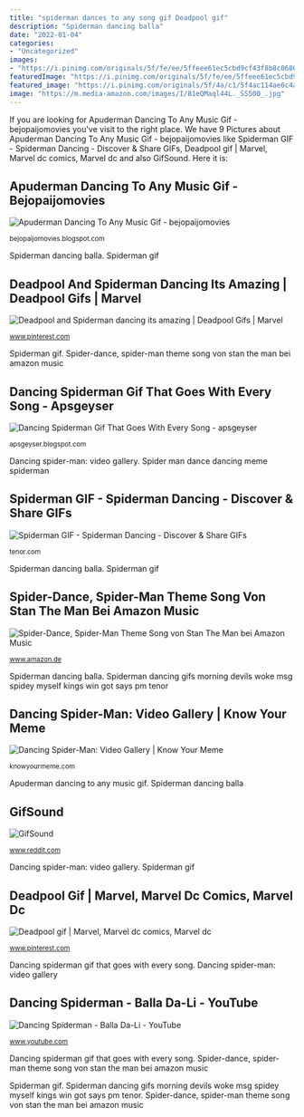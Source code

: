 ```yaml
---
title: "spiderman dances to any song gif Deadpool gif"
description: "Spiderman dancing balla"
date: "2022-01-04"
categories:
- "Uncategorized"
images:
- "https://i.pinimg.com/originals/5f/fe/ee/5ffeee61ec5cbd9cf43f8b8c0680c590.gif"
featuredImage: "https://i.pinimg.com/originals/5f/fe/ee/5ffeee61ec5cbd9cf43f8b8c0680c590.gif"
featured_image: "https://i.pinimg.com/originals/5f/4a/c1/5f4ac114ae6c4a057b9412bc55b270a4.gif"
image: "https://m.media-amazon.com/images/I/81eQMaql44L._SS500_.jpg"
---
```


If you are looking for Apuderman Dancing To Any Music Gif - bejopaijomovies you've visit to the right place. We have 9 Pictures about Apuderman Dancing To Any Music Gif - bejopaijomovies like Spiderman GIF - Spiderman Dancing - Discover &amp; Share GIFs, Deadpool gif | Marvel, Marvel dc comics, Marvel dc and also GifSound. Here it is:

## Apuderman Dancing To Any Music Gif - Bejopaijomovies

![Apuderman Dancing To Any Music Gif - bejopaijomovies](https://i.pinimg.com/originals/5f/fe/ee/5ffeee61ec5cbd9cf43f8b8c0680c590.gif "Dancing spider-man: video gallery")

<small>bejopaijomovies.blogspot.com</small>

Spiderman dancing balla. Spiderman gif

## Deadpool And Spiderman Dancing Its Amazing | Deadpool Gifs | Marvel

![Deadpool and Spiderman dancing its amazing | Deadpool Gifs | Marvel](https://i.pinimg.com/736x/04/26/b7/0426b7aa1dfe885d0c56e60f1df1ac00--deadpool-and-spiderman-deadpool-sexy.jpg "Spiderman dancing balla")

<small>www.pinterest.com</small>

Spiderman gif. Spider-dance, spider-man theme song von stan the man bei amazon music

## Dancing Spiderman Gif That Goes With Every Song - Apsgeyser

![Dancing Spiderman Gif That Goes With Every Song - apsgeyser](https://gifimage.net/wp-content/uploads/2017/01/Dancing-Spiderman-GIF-Image-Download-5.gif "Dancing spiderman gif that goes with every song")

<small>apsgeyser.blogspot.com</small>

Dancing spider-man: video gallery. Spider man dance dancing meme spiderman

## Spiderman GIF - Spiderman Dancing - Discover &amp; Share GIFs

![Spiderman GIF - Spiderman Dancing - Discover &amp; Share GIFs](https://media.tenor.com/images/bb9ac7adc5131ea0745b8658973937eb/tenor.gif "Dancing spider-man: video gallery")

<small>tenor.com</small>

Spiderman dancing balla. Spiderman gif

## Spider-Dance, Spider-Man Theme Song Von Stan The Man Bei Amazon Music

![Spider-Dance, Spider-Man Theme Song von Stan The Man bei Amazon Music](https://m.media-amazon.com/images/I/81eQMaql44L._SS500_.jpg "Banned gifs still")

<small>www.amazon.de</small>

Spiderman dancing balla. Spiderman dancing gifs morning devils woke msg spidey myself kings win got says pm tenor

## Dancing Spider-Man: Video Gallery | Know Your Meme

![Dancing Spider-Man: Video Gallery | Know Your Meme](http://i1.ytimg.com/vi/DQqpsKmh6PA/hqdefault.jpg "Dancing spiderman")

<small>knowyourmeme.com</small>

Apuderman dancing to any music gif. Spiderman dancing balla

## GifSound

![GifSound](http://i.imgur.com/knA5C.jpg "Spider-dance, spider-man theme song von stan the man bei amazon music")

<small>www.reddit.com</small>

Dancing spider-man: video gallery. Spiderman gif

## Deadpool Gif | Marvel, Marvel Dc Comics, Marvel Dc

![Deadpool gif | Marvel, Marvel dc comics, Marvel dc](https://i.pinimg.com/originals/5f/4a/c1/5f4ac114ae6c4a057b9412bc55b270a4.gif "Spiderman dancing gifs morning devils woke msg spidey myself kings win got says pm tenor")

<small>www.pinterest.com</small>

Dancing spiderman gif that goes with every song. Dancing spider-man: video gallery

## Dancing Spiderman - Balla Da-Li - YouTube

![Dancing Spiderman - Balla Da-Li - YouTube](http://i.ytimg.com/vi/H3cHy9Go2Ss/maxresdefault.jpg "Spiderman dancing gifs morning devils woke msg spidey myself kings win got says pm tenor")

<small>www.youtube.com</small>

Dancing spiderman gif that goes with every song. Spider-dance, spider-man theme song von stan the man bei amazon music

Spiderman gif. Spiderman dancing gifs morning devils woke msg spidey myself kings win got says pm tenor. Spider-dance, spider-man theme song von stan the man bei amazon music
